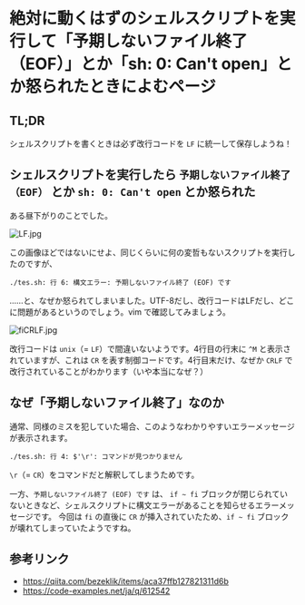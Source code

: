 # 絶対に動くはずのシェルスクリプトを実行して「予期しないファイル終了（EOF）」とか「sh: 0: Can't open」とか怒られたときによむページ

## TL;DR

シェルスクリプトを書くときは必ず改行コードを `LF` に統一して保存しようね！

## シェルスクリプトを実行したら `予期しないファイル終了（EOF）` とか `sh: 0: Can't open` とか怒られた

ある昼下がりのことでした。

![LF.jpg](https://qiita-image-store.s3.ap-northeast-1.amazonaws.com/0/463374/4f8a2c60-cfbf-98e4-b63f-ccfbad887d55.jpeg)

この画像ほどではないにせよ、同じくらいに何の変哲もないスクリプトを実行したのですが、

```console
./tes.sh: 行 6: 構文エラー: 予期しないファイル終了 (EOF) です
```

……と、なぜか怒られてしまいました。UTF-8だし、改行コードはLFだし、どこに問題があるというのでしょう。vim で確認してみましょう。

![fiCRLF.jpg](https://qiita-image-store.s3.ap-northeast-1.amazonaws.com/0/463374/67e2579f-e9c0-dc18-cbfb-bccdc7806b4d.jpeg)

改行コードは `unix`（= `LF`）で間違いないようです。4行目の行末に `^M` と表示されていますが、これは `CR` を表す制御コードです。4行目末だけ、なぜか `CRLF` で改行されていることがわかります（いや本当になぜ？）

## なぜ「予期しないファイル終了」なのか

通常、同様のミスを犯していた場合、このようなわかりやすいエラーメッセージが表示されます。

```console
./tes.sh: 行 4: $'\r': コマンドが見つかりません
```

`\r`（= `CR`）をコマンドだと解釈してしまうためです。


一方、`予期しないファイル終了 (EOF) です` は、 `if ~ fi` ブロックが閉じられていないときなど、シェルスクリプトに構文エラーがあることを知らせるエラーメッセージです。 今回は `fi` の直後に `CR` が挿入されていたため、`if ~ fi` ブロックが壊れてしまっていたようですね。

## 参考リンク

* <https://qiita.com/bezeklik/items/aca37ffb127821311d6b>
* <https://code-examples.net/ja/q/612542>
